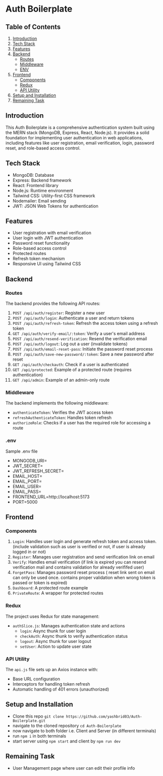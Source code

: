 # Auth Boilerplate

## Table of Contents
1. [Introduction](#introduction)
2. [Tech Stack](#tech-stack)
3. [Features](#features)
4. [Backend](#backend)
   - [Routes](#routes)
   - [Middleware](#middleware)
   - [ENV](#.env)
5. [Frontend](#frontend)
   - [Components](#components)
   - [Redux](#redux)
   - [API Utility](#api-utility)
6. [Setup and Installation](#setup-and-installation)
7. [Remaining Task](#remianing-task)

## Introduction

This Auth Boilerplate is a comprehensive authentication system built using the MERN stack (MongoDB, Express, React, Node.js). It provides a solid foundation for implementing user authentication in web applications, including features like user registration, email verification, login, password reset, and role-based access control.

## Tech Stack

- MongoDB: Database
- Express: Backend framework
- React: Frontend library
- Node.js: Runtime environment
- Tailwind CSS: Utility-first CSS framework
- Nodemailer: Email sending
- JWT: JSON Web Tokens for authentication

## Features

- User registration with email verification
- User login with JWT authentication
- Password reset functionality
- Role-based access control
- Protected routes
- Refresh token mechanism
- Responsive UI using Tailwind CSS

## Backend

### Routes

The backend provides the following API routes:

1. `POST /api/auth/register`: Register a new user
2. `POST /api/auth/login`: Authenticate a user and return tokens
3. `POST /api/auth/refresh-token`: Refresh the access token using a refresh token
4. `GET /api/auth/verify-email/:token`: Verify a user's email address
5. `POST /api/auth/resend-verification`: Resend the verification email
6. `POST /api/auth/logout`: Log out a user (invalidate tokens)
7. `POST /api/auth/email-reset-pass`: Initiate the password reset process
8. `POST /api/auth/save-new-password/:token`: Save a new password after reset
9. `GET /api/auth/checkauth`: Check if a user is authenticated
10. `GET /api/protected`: Example of a protected route (requires authentication)
11. `GET /api/admin`: Example of an admin-only route

### Middleware

The backend implements the following middleware:

- `authenticateToken`: Verifies the JWT access token
- `refreshAuthenticateToken`: Handles token refresh
- `authorizeRole`: Checks if a user has the required role for accessing a route

### .env
Sample .env file
- MONGODB_URI=
- JWT_SECRET=
- JWT_REFRESH_SECRET=
- EMAIL_HOST=
- EMAIL_PORT=
- EMAIL_USER=
- EMAIL_PASS=
- FRONTEND_URL=http://localhost:5173
- PORT=5000

## Frontend

### Components

1. `Login`: Handles user login and generate refresh token and access token. (include validation such as user is verified or not, if user is already logged in or not)
2. `Register`: Manages user registration and send verification link on email
3. `Verify`: Handles email verification (if link is expired you can resend verification mail and contains validation for already verififed user)
4. `ForgetPass`: Manages password reset process ( reset link sent on email can only be used once. contains proper validation when wrong token is passed or token is expired)
5. `Dashboard`: A protected route example
6. `PrivateRoute`: A wrapper for protected routes

### Redux

The project uses Redux for state management:

- `authSlice.js`: Manages authentication state and actions
  - `login`: Async thunk for user login
  - `checkAuth`: Async thunk to verify authentication status
  - `logout`: Async thunk for user logout
  - `setUser`: Action to update user state

### API Utility

The `api.js` file sets up an Axios instance with:

- Base URL configuration
- Interceptors for handling token refresh
- Automatic handling of 401 errors (unauthorized)


## Setup and Installation

- Clone this repo `git clone https://github.com/yashbrid03/Auth-Boilerplate.git`
- navigate to the cloned repository `cd Auth-Boilerplate`
- now navigate to both folder i.e. Client and Server (in different terminals)
- run `npm i` in both terminals
- start server using `npm start` and client by `npm run dev`

## Remaining Task

- User Management page where user can edit their profile info

